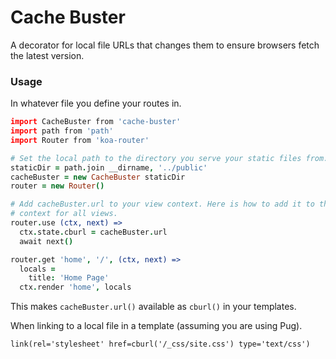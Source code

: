 # Cache Buster #

A decorator for local file URLs that changes them to ensure browsers fetch the
latest version.


### Usage ###

In whatever file you define your routes in.

```coffee
import CacheBuster from 'cache-buster'
import path from 'path'
import Router from 'koa-router'

# Set the local path to the directory you serve your static files from.
staticDir = path.join __dirname, '../public'
cacheBuster = new CacheBuster staticDir
router = new Router()

# Add cacheBuster.url to your view context. Here is how to add it to the
# context for all views.
router.use (ctx, next) =>
  ctx.state.cburl = cacheBuster.url
  await next()

router.get 'home', '/', (ctx, next) =>
  locals =
    title: 'Home Page'
  ctx.render 'home', locals
```

This makes `cacheBuster.url()` available as `cburl()` in your templates.

When linking to a local file in a template (assuming you are using Pug).

```jade
link(rel='stylesheet' href=cburl('/_css/site.css') type='text/css')
```
